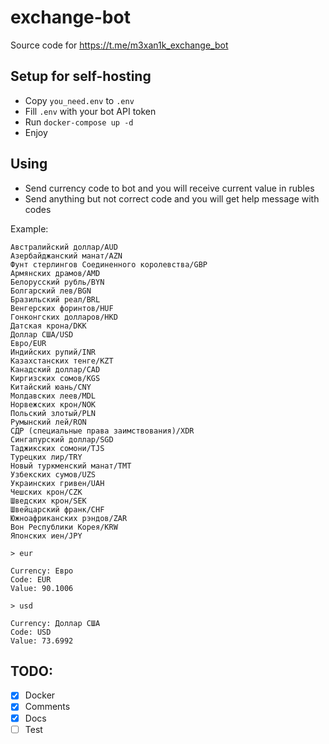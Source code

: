 # exchange-bot

Source code for https://t.me/m3xan1k_exchange_bot


## Setup for self-hosting

- Copy `you_need.env` to `.env`
- Fill `.env` with your bot API token
- Run `docker-compose up -d`
- Enjoy


## Using

- Send currency code to bot and you will receive current value in rubles
- Send anything but not correct code and you will get help message with codes

Example:

```
Австралийский доллар/AUD
Азербайджанский манат/AZN
Фунт стерлингов Соединенного королевства/GBP
Армянских драмов/AMD
Белорусский рубль/BYN
Болгарский лев/BGN
Бразильский реал/BRL
Венгерских форинтов/HUF
Гонконгских долларов/HKD
Датская крона/DKK
Доллар США/USD
Евро/EUR
Индийских рупий/INR
Казахстанских тенге/KZT
Канадский доллар/CAD
Киргизских сомов/KGS
Китайский юань/CNY
Молдавских леев/MDL
Норвежских крон/NOK
Польский злотый/PLN
Румынский лей/RON
СДР (специальные права заимствования)/XDR
Сингапурский доллар/SGD
Таджикских сомони/TJS
Турецких лир/TRY
Новый туркменский манат/TMT
Узбекских сумов/UZS
Украинских гривен/UAH
Чешских крон/CZK
Шведских крон/SEK
Швейцарский франк/CHF
Южноафриканских рэндов/ZAR
Вон Республики Корея/KRW
Японских иен/JPY
```


```
> eur

Currency: Евро
Code: EUR
Value: 90.1006

> usd

Currency: Доллар США
Code: USD
Value: 73.6992
```

## TODO:

- [x] Docker
- [x] Comments
- [x] Docs
- [ ] Test
